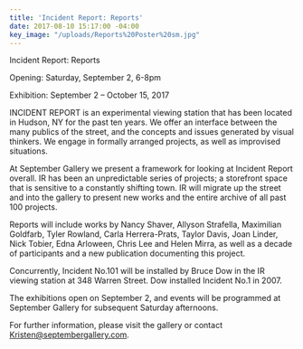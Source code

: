```yaml
---
title: 'Incident Report: Reports'
date: 2017-08-10 15:17:00 -04:00
key_image: "/uploads/Reports%20Poster%20sm.jpg"
---
```


Incident Report: Reports 

Opening: Saturday, September 2, 6-8pm

Exhibition: September 2 – October 15, 2017

INCIDENT REPORT is an experimental viewing station that has been located in Hudson, NY for the past ten years. We offer an interface between the many publics of the street, and the concepts and issues generated by visual thinkers. We engage in formally arranged projects, as well as improvised situations. 

At September Gallery we present a framework for looking at Incident Report overall. IR has been an unpredictable series of projects; a storefront space that is sensitive to a constantly shifting town. IR will migrate up the street and into the gallery to present new works and the entire archive of all past 100 projects.
 
Reports will include works by Nancy Shaver, Allyson Strafella, Maximilian Goldfarb, Tyler Rowland, Carla Herrera-Prats, Taylor Davis, Joan Linder, Nick Tobier, Edna Arloween, Chris Lee and Helen Mirra, as well as a decade of participants and a new publication documenting this project.
 
Concurrently, Incident No.101 will be installed by Bruce Dow in the IR viewing station at 348 Warren Street. Dow installed Incident No.1 in 2007.
 
The exhibitions open on September 2, and events will be programmed at September Gallery for subsequent Saturday afternoons.
 
For further information, please visit the gallery or contact Kristen@septembergallery.com.
